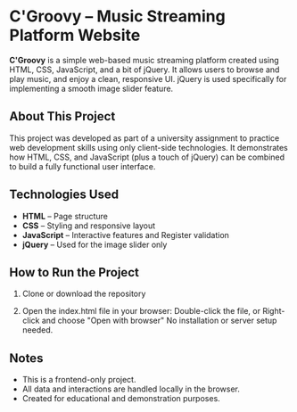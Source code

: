 # C'Groovy – Music Streaming Platform Website

**C'Groovy** is a simple web-based music streaming platform created using HTML, CSS, JavaScript, and a bit of jQuery. It allows users to browse and play music, and enjoy a clean, responsive UI. jQuery is used specifically for implementing a smooth image slider feature.

## About This Project
This project was developed as part of a university assignment to practice web development skills using only client-side technologies. It demonstrates how HTML, CSS, and JavaScript (plus a touch of jQuery) can be combined to build a fully functional user interface.

## Technologies Used
- **HTML** – Page structure  
- **CSS** – Styling and responsive layout  
- **JavaScript** – Interactive features and Register validation  
- **jQuery** – Used for the image slider only

## How to Run the Project
1. Clone or download the repository

2. Open the index.html file in your browser:
Double-click the file, or Right-click and choose "Open with browser"
No installation or server setup needed.

## Notes
- This is a frontend-only project.
- All data and interactions are handled locally in the browser.
- Created for educational and demonstration purposes.
